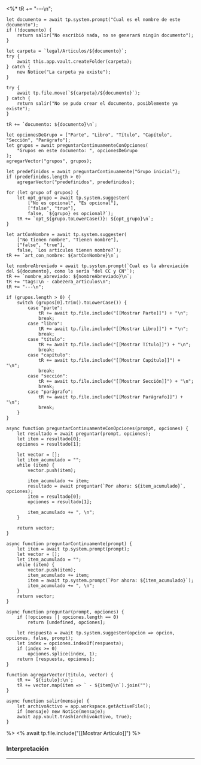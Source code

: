 <%*
	tR += "---\n";

	let documento = await tp.system.prompt("Cual es el nombre de este documento");
	if (!documento) {
		return salir("No escribió nada, no se generará ningún documento");
	}

	let carpeta = `legal/Articulos/${documento}`;
	try {
		await this.app.vault.createFolder(carpeta);
	} catch {
		new Notice("La carpeta ya existe");
	}

	try {
		await tp.file.move(`${carpeta}/${documento}`);
	} catch {
		return salir("No se pudo crear el documento, posiblemente ya existe");
	}

	tR += `documento: ${documento}\n`;

	let opcionesDeGrupo = ["Parte", "Libro", "Título", "Capítulo", "Sección", "Parágrafo"];
	let grupos = await preguntarContinuamenteConOpciones(
		"Grupos en este documento: ", opcionesDeGrupo
	);
	agregarVector("grupos", grupos);

	let predefinidos = await preguntarContinuamente("Grupo inicial");
	if (predefinidos.length > 0)
		agregarVector("predefinidos", predefinidos);

	for (let grupo of grupos) {
		let opt_grupo = await tp.system.suggester(
			["No es opcional", "Es opcional"], 
			["false", "true"], 
			false, `${grupo} es opcional?`);
		tR += `opt_${grupo.toLowerCase()}: ${opt_grupo}\n`;
	}	

	let artConNombre = await tp.system.suggester(
		["No tienen nombre", "Tienen nombre"], 
		["false", "true"], 
		false, `Los artículos tienen nombre?`);
	tR += `art_con_nombre: ${artConNombre}\n`;

	let nombreAbreviado = await tp.system.prompt(`Cual es la abreviación del ${documento}, como lo sería "del CC y CN"`);
	tR += `nombre_abreviado: ${nombreAbreviado}\n`;
	tR += "tags:\n - cabezera_articulos\n";
	tR += "---\n";

	if (grupos.length > 0) {
		switch (grupos[0].trim().toLowerCase()) {
			case "parte": 
				tR += await tp.file.include("[[Mostrar Parte]]") + "\n";
				break;
			case "libro": 
				tR += await tp.file.include("[[Mostrar Libro]]") + "\n";
				break;
			case "título": 
				tR += await tp.file.include("[[Mostrar Título]]") + "\n";
				break;
			case "capítulo":
				tR += await tp.file.include("[[Mostrar Capítulo]]") + "\n";
				break;
			case "sección":
				tR += await tp.file.include("[[Mostrar Sección]]") + "\n";
				break;
			case "parágrafo":
				tR += await tp.file.include("[[Mostrar Parágrafo]]") + "\n";
				break;
		}
	}

	async function preguntarContinuamenteConOpciones(prompt, opciones) {
		let resultado = await preguntar(prompt, opciones);
		let item = resultado[0];
		opciones = resultado[1];

		let vector = [];
		let item_acumulado = "";
		while (item) {
			vector.push(item);

			item_acumulado += item;
			resultado = await preguntar(`Por ahora: ${item_acumulado}`, opciones);
			item = resultado[0];
			opciones = resultado[1];

			item_acumulado += ", \n";
		}
		
		return vector;
	}

	async function preguntarContinuamente(prompt) {
		let item = await tp.system.prompt(prompt);
		let vector = [];
		let item_acumulado = "";
		while (item) {
			vector.push(item);
			item_acumulado += item;
			item = await tp.system.prompt(`Por ahora: ${item_acumulado}`);
			item_acumulado += ", \n";
		}
		return vector;
	}

	async function preguntar(prompt, opciones) {
		if (!opciones || opciones.length == 0)
			return [undefined, opciones];

		let respuesta = await tp.system.suggester(opcion => opcion, opciones, false, prompt);
		let index = opciones.indexOf(respuesta);
		if (index >= 0)
			opciones.splice(index, 1);
		return [respuesta, opciones];
	}

	function agregarVector(titulo, vector) {
		tR += `${titulo}:\n`;
		tR += vector.map(item => ` - ${item}\n`).join("");
	}

	async function salir(mensaje) {
		let archivoActivo = app.workspace.getActiveFile();
		if (mensaje) new Notice(mensaje);			
		await app.vault.trash(archivoActivo, true);
	}
%>
<% await tp.file.include("[[Mostrar Artículo]]") %>

### Interpretación
---